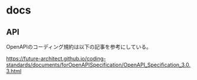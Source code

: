 # docs

## API

OpenAPIのコーディング規約は以下の記事を参考にしている。  

<https://future-architect.github.io/coding-standards/documents/forOpenAPISpecification/OpenAPI_Specification_3.0.3.html>
